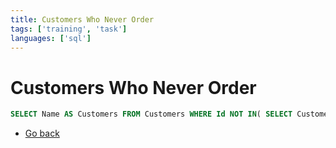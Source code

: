 ```yaml
---
title: Customers Who Never Order
tags: ['training', 'task']
languages: ['sql']
---
```

# Customers Who Never Order

```SQL
SELECT Name AS Customers FROM Customers WHERE Id NOT IN( SELECT CustomerId FROM Orders);
```
* [Go back](../readme.md)
